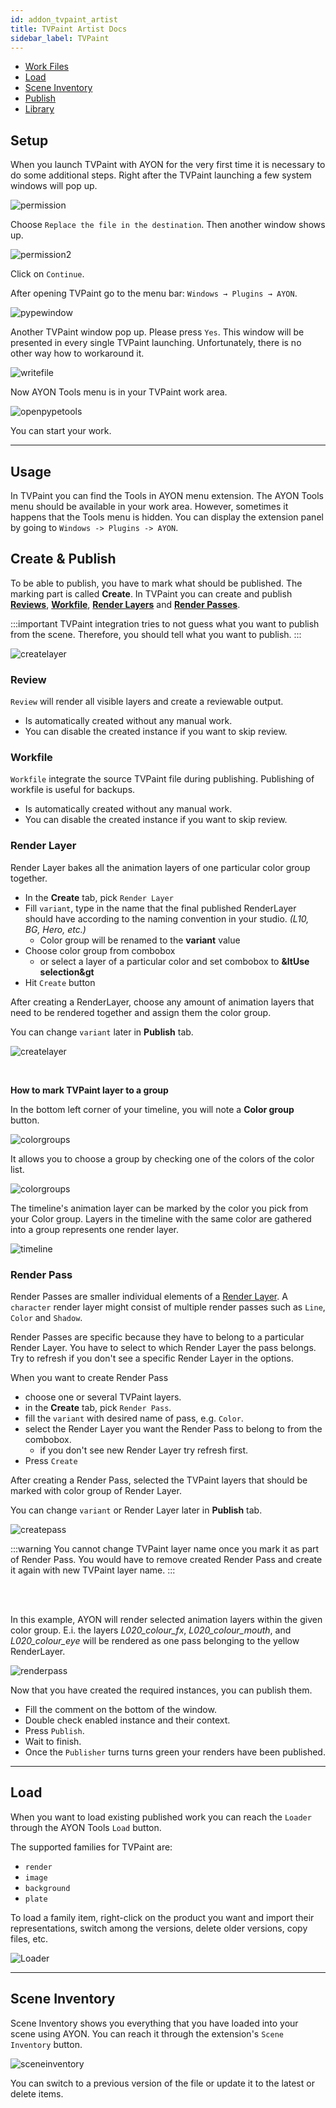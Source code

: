 ```yaml
---
id: addon_tvpaint_artist
title: TVPaint Artist Docs
sidebar_label: TVPaint
---
```


-   [Work Files](artist_tools_workfiles)
-   [Load](artist_tools_loader)
-   [Scene Inventory](artist_tools_inventory)
-   [Publish](artist_tools_publisher)
-   [Library](artist_tools_library_loader)


## Setup
When you launch TVPaint with AYON for the very first time it is necessary to do some additional steps. Right after the TVPaint launching a few system windows will pop up.

![permission](assets/tvp_permission.png)

Choose `Replace the file in the destination`. Then another window shows up.

![permission2](assets/tvp_permission2.png)

Click on `Continue`.

After opening TVPaint go to the menu bar: `Windows → Plugins → AYON`.

![pypewindow](assets/tvp_hidden_window.gif)

Another TVPaint window pop up. Please press `Yes`. This window will be presented in every single TVPaint launching. Unfortunately, there is no other way how to workaround it.

![writefile](assets/tvp_write_file.png)

Now AYON Tools menu is in your TVPaint work area.

![openpypetools](assets/tvp_openpype_menu.png)

You can start your work.

---

## Usage
In TVPaint you can find the Tools in AYON menu extension. The AYON Tools menu should be available in your work area. However, sometimes it happens that the Tools menu is hidden. You can display the extension panel by going to `Windows -> Plugins -> AYON`.

## Create & Publish
To be able to publish, you have to mark what should be published. The marking part is called **Create**. In TVPaint you can create and publish **[Reviews](#review)**, **[Workfile](#workfile)**, **[Render Layers](#render-layer)** and **[Render Passes](#render-pass)**.

:::important
TVPaint integration tries to not guess what you want to publish from the scene. Therefore, you should tell what you want to publish.
:::

![createlayer](assets/tvp_publisher.png)

### Review
`Review` will render all visible layers and create a reviewable output.
- Is automatically created without any manual work.
- You can disable the created instance if you want to skip review.

### Workfile
`Workfile` integrate the source TVPaint file during publishing. Publishing of workfile is useful for backups.
- Is automatically created without any manual work.
- You can disable the created instance if you want to skip review.

### Render Layer

<div class="row markdown">
<div class="col col--6 markdown">

Render Layer bakes all the animation layers of one particular color group together.

- In the **Create** tab, pick `Render Layer`
- Fill `variant`, type in the name that the final published RenderLayer should have according to the naming convention in your studio. *(L10, BG, Hero, etc.)*
  - Color group will be renamed to the **variant** value
- Choose color group from combobox
  - or select a layer of a particular color and set combobox to **&ltUse selection&gt**
- Hit `Create` button

After creating a RenderLayer, choose any amount of animation layers that need to be rendered together and assign them the color group.

You can change `variant` later in **Publish** tab.

</div>
<div class="col col--6 markdown">

![createlayer](assets/tvp_create_layer.png)

</div>
</div>
<br/>

**How to mark TVPaint layer to a group**

In the bottom left corner of your timeline, you will note a **Color group** button.

![colorgroups](assets/tvp_color_groups.png)

It allows you to choose a group by checking one of the colors of the color list.

![colorgroups](assets/tvp_color_groups2.png)

The timeline's animation layer can be marked by the color you pick from your Color group. Layers in the timeline with the same color are gathered into a group represents one render layer.

![timeline](assets/tvp_timeline_color.png)


### Render Pass

Render Passes are smaller individual elements of a [Render Layer](addon_tvpaint_artist.md#render-layer). A `character` render layer might
consist of multiple render passes such as `Line`, `Color` and `Shadow`.

Render Passes are specific because they have to belong to a particular Render Layer. You have to select to which Render Layer the pass belongs. Try to refresh if you don't see a specific Render Layer in the options.

<div class="row markdown">
<div class="col col--6 markdown">

When you want to create Render Pass
- choose one or several TVPaint layers.
- in the **Create** tab, pick `Render Pass`.
- fill the `variant` with desired name of pass, e.g. `Color`.
- select the Render Layer you want the Render Pass to belong to from the combobox.
  - if you don't see new Render Layer try refresh first.
- Press `Create`

After creating a Render Pass, selected the TVPaint layers that should be marked with color group of Render Layer.

You can change `variant` or Render Layer later in **Publish** tab.

</div>
<div class="col col--6 markdown">

![createpass](assets/tvp_create_pass.png)

</div>
</div>

:::warning
You cannot change TVPaint layer name once you mark it as part of Render Pass. You would have to remove created Render Pass and create it again with new TVPaint layer name.
:::

<br></br>

In this example, AYON will render selected animation layers within the given color group. E.i. the layers *L020_colour_fx*, *L020_colour_mouth*, and *L020_colour_eye* will be rendered as one pass belonging to the yellow RenderLayer.

![renderpass](assets/tvp_timeline_color2.png)

Now that you have created the required instances, you can publish them.
- Fill the comment on the bottom of the window.
- Double check enabled instance and their context.
- Press `Publish`.
- Wait to finish.
- Once the `Publisher` turns turns green your renders have been published.

---

## Load
When you want to load existing published work you can reach the `Loader` through the AYON Tools `Load` button.

The supported families for TVPaint are:

- `render`
- `image`
- `background`
- `plate`

To load a family item, right-click on the product you want and import their representations, switch among the versions, delete older versions, copy files, etc.

![Loader](assets/tvp_loader.gif)

---

## Scene Inventory
Scene Inventory shows you everything that you have loaded into your scene using AYON. You can reach it through the extension's `Scene Inventory` button.

![sceneinventory](assets/tvp_scene_inventory.png)

You can switch to a previous version of the file or update it to the latest or delete items.
